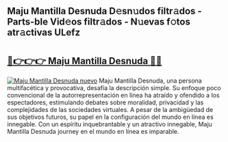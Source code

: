 ## Maju Mantilla Desnuda D𝚎sn𝚞dos filtr𝚊dos - Parts-bIe Vid𝚎os filtr𝚊dos - N𝚞evas f𝚘tos atr𝚊ctivas ULefz

# <h2><a href="http://mb8weg.tromn.icu/?c=Maju+Mantilla+Desnuda">🔗👉👉👉 Maju Mantilla Desnuda 🔗🔗</a></h2>

[![Maju Mantilla Desnuda nuevo](https://i.imgur.com/pEAQMta.gif)](http://mb8weg.tromn.icu/?c=Maju+Mantilla+Desnuda)
Maju Mantilla Desnuda, una persona multifacética y provocativa, desafía la descripción simple. Su enfoque poco convencional de la autorrepresentación en línea ha atraído y ofendido a los espectadores, estimulando debates sobre moralidad, privacidad y las complejidades de las sociedades virtuales. A pesar de la ambigüedad de sus objetivos futuros, su papel en la configuración del mundo en línea es innegable. Con un espíritu inquebrantable y un atractivo innegable, Maju Mantilla Desnuda journey en el mundo en línea es imparable.
